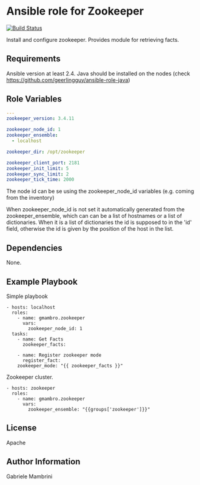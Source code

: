 Ansible role for Zookeeper
==========================

[![Build Status](https://travis-ci.org/gmambro/ansible-role-zookeeper.svg?branch=master)](https://travis-ci.org/gmambro/ansible-role-zookeeper)

Install and configure zookeeper. Provides module for retrieving facts.

Requirements
------------

Ansible version at least 2.4. Java should be installed on the nodes
 (check https://github.com/geerlingguy/ansible-role-java)

Role Variables
--------------

```yaml
---
zookeeper_version: 3.4.11

zookeeper_node_id: 1
zookeeper_ensemble:
  - localhost

zookeeper_dir: /opt/zookeeper

zookeeper_client_port: 2181
zookeeper_init_limit: 5
zookeeper_sync_limit: 2
zookeeper_tick_time: 2000
```

The node id can be se using the zookeeper_node_id variables (e.g. coming from
   the inventory)

When zookeeper_node_id is not set it automatically generated from the
zookeeper_ensemble, which can can be a list of hostnames or a list of dictionaries.
When it is a list of dictionaries the id is supposed to in the 'id' field,
otherwise the id is given by the position of the host in the list.


Dependencies
------------

None.

Example Playbook
----------------

Simple playbook 

    - hosts: localhost
      roles:
        - name: gmambro.zookeeper
          vars:
            zookeeper_node_id: 1
      tasks:
        - name: Get Facts
          zookeeper_facts:

        - name: Register zookeeper mode
          register_fact: 
		zookeeper_mode: "{{ zookeeper_facts }}"

Zookeeper cluster.

    - hosts: zookeeper
      roles:
        - name: gmambro.zookeeper
          vars:
            zookeeper_ensemble: "{{groups['zookeeper']}}"



License
-------

Apache

Author Information
------------------

Gabriele Mambrini
